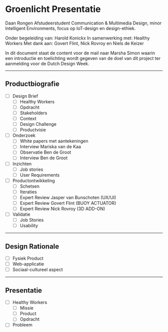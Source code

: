 # Groenlicht Presentatie

Daan Rongen
Afstudeerstudent Communication & Multimedia Design,
minor Intelligent Environments, focus op IoT-design en design-ethiek.

Onder begeleiding van: Harold Konickx
In samenwerking met: Healthy Workers
Met dank aan: Govert Flint, Nick Rovroy en Niels de Keizer

In dit document staat de content voor de mail naar Marsha Simon waarin een introductie en toelichting wordt gegeven van de doel van dit project ter aanmelding voor de Dutch Design Week.

---
## Productbiografie
- [ ] Design Brief
	- [ ] Healthy Workers
	- [ ] Opdracht
	- [ ] Stakeholders
	- [ ] Context
	- [ ] Design Challenge
	- [ ] Productvisie
- [ ] Onderzoek
	- [ ] White papers met aantekeningen
	- [ ] Interview Mariska van de Kaa
	- [ ] Observatie Ben de Groot
	- [ ] Interview Ben de Groot
- [ ] Inzichten
	- [ ] Job stories
	- [ ] User Requirements
- [ ] Productontwikkeling
	- [ ] Schetsen
	- [ ] Iteraties
	- [ ] Expert Review Jasper van Bunschoten (UX/UI)
	- [ ] Expert Review Govert Flint (BUOY ACTUATOR)
	- [ ] Expert Review Nick Rovroy (3D ADD-ON)
- [ ] Validatie
	- [ ] Job Stories
	- [ ] Usability

---
## Design Rationale

- [ ] Fysiek Product
- [ ] Web-applicatie
- [ ] Sociaal-cultureel aspect

---
## Presentatie

- [ ] Healthy Workers
	- [ ] Missie
	- [ ] Product
	- [ ] Opdracht
- [ ] Probleem